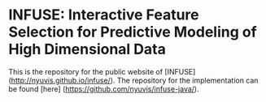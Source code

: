 INFUSE: Interactive Feature Selection for Predictive Modeling of High Dimensional Data
======================================================================================

This is the repository for the public website of [INFUSE] (http://nyuvis.github.io/infuse/).
The repository for the implementation can be found [here] (https://github.com/nyuvis/infuse-java/).

